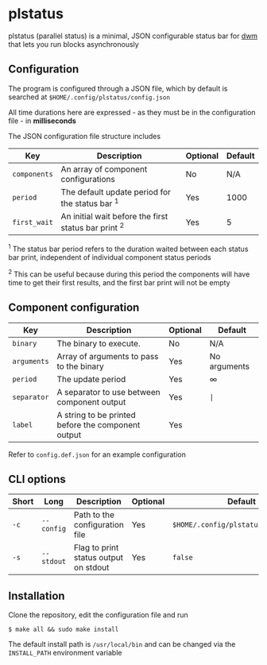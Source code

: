 # **plstatus**

plstatus (parallel status) is a minimal, JSON configurable status bar for [dwm](https://dwm.suckless.org/) that lets you run blocks asynchronously

## Configuration

The program is configured through a JSON file, which by default is searched at `$HOME/.config/plstatus/config.json`

All time durations here are expressed - as they must be in the configuration file - in **milliseconds**

The JSON configuration file structure includes

| Key          | Description                                            | Optional | Default |
| ------------ | ------------------------------------------------------ | -------- | ------- |
| `components` | An array of component configurations                   | No       | N/A     |
| `period`     | The default update period for the status bar $^1$      | Yes      | 1000    |
| `first_wait` | An initial wait before the first status bar print $^2$ | Yes      | 5       |

$^1$ The status bar period refers to the duration waited between each status bar print, independent of individual component status periods

$^2$ This can be useful because during this period the components will have time to get their first results, and the first bar print will not be empty

## Component configuration

| Key         | Description                                        | Optional | Default      |
| ----------- | -------------------------------------------------- | -------- | ------------ |
| `binary`    | The binary to execute.                             | No       | N/A          |
| `arguments` | Array of arguments to pass to the binary           | Yes      | No arguments |
| `period`    | The update period                                  | Yes      | $\infty$     |
| `separator` | A separator to use between component output        | Yes      | `\|`         |
| `label`     | A string to be printed before the component output | Yes      |              |

Refer to `config.def.json` for an example configuration

## CLI options

| Short | Long       | Description                           | Optional | Default                              |
| ----- | ---------- | ------------------------------------- | -------- | ------------------------------------ |
| `-c`  | `--config` | Path to the configuration file        | Yes      | `$HOME/.config/plstatus/config.json` |
| `-s`  | `--stdout` | Flag to print status output on stdout | Yes      | `false`                              |

## Installation

Clone the repository, edit the configuration file and run

```
$ make all && sudo make install
```

The default install path is `/usr/local/bin` and can be changed via the `INSTALL_PATH` environment variable
